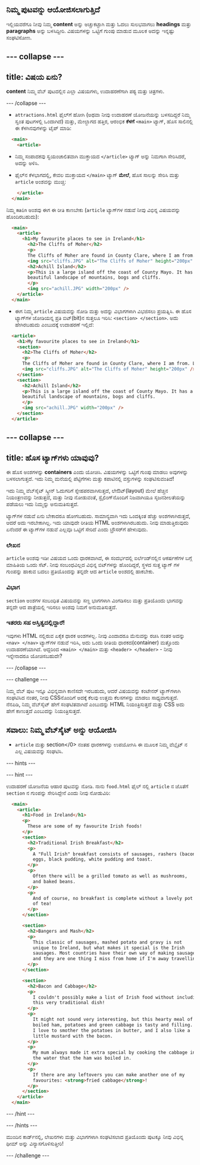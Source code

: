 ## ನಿಮ್ಮ ಪುಟವನ್ನು ಆಯೋಜಿಸಲಾಗುತ್ತಿದೆ

ಇಲ್ಲಿಯವರೆಗೂ ನೀವು ನಿಮ್ಮ **content** ಅನ್ನು ಅಚ್ಚುಕಟ್ಟಾಗಿ ಮತ್ತು ಓದಲು ಸುಲಭವಾಗಲು **headings** ಮತ್ತು **paragraphs** ಅನ್ನು ಬಳಸಿದ್ದೀರಿ. ವಿಷಯಗಳನ್ನು ಒಟ್ಟಿಗೆ ಗುಂಪು ಮಾಡುವ ಮೂಲಕ ಅದನ್ನು ಇನ್ನಷ್ಟು ಸಂಘಟಿಸೋಣ.

--- collapse ---
---
title: ವಿಷಯ ಏನು?
---

**content** ನಿಮ್ಮ ವೆಬ್ ಪುಟದಲ್ಲಿನ ಎಲ್ಲಾ ವಿಷಯಗಳು, ಉದಾಹರಣೆಗಾಗಿ ಪಠ್ಯ ಮತ್ತು ಚಿತ್ರಗಳು.

--- /collapse ---

+ `attractions.html` ಫೈಲ್‌ಗೆ ಹೋಗಿ (ಅಥವಾ ನೀವು ಉದಾಹರಣೆ ಯೋಜನೆಯನ್ನು ಬಳಸದಿದ್ದರೆ ನಿಮ್ಮ ಸ್ವಂತ ಪುಟಗಳಲ್ಲಿ ಒಂದಾಗಿದೆ) ಮತ್ತು, ಮೇಲ್ಭಾಗದ ಹತ್ತಿರ, ಆರಂಭಿಕ **ಕೆಳಗೆ** `<main>` ಟ್ಯಾಗ್, ಹೊಸ ಸಾಲಿನಲ್ಲಿ ಈ ಕೆಳಗಿನವುಗಳನ್ನು ಟೈಪ್ ಮಾಡಿ: 

```html
  <main>
    <article>
```

+ ನಿಮ್ಮ ಸಂಪಾದಕವು ಸ್ವಯಂಚಾಲಿತವಾಗಿ ಮುಕ್ತಾಯದ `</article>` ಟ್ಯಾಗ್ ಅನ್ನು ನಿಮಗಾಗಿ ಸೇರಿಸಿದರೆ, ಅದನ್ನು ಅಳಿಸಿ.

+ ಫೈಲ್‌ನ ಕೆಳಭಾಗದಲ್ಲಿ, ಕೇವಲ ಮುಕ್ತಾಯದ `</main>` ಟ್ಯಾಗ್ **ಮೇಲೆ**, ಹೊಸ ಸಾಲನ್ನು ಸೇರಿಸಿ ಮತ್ತು `article` ಅಂಶವನ್ನು ಮುಚ್ಚಿ:

```html
    </article>
  </main>
```

ನಿಮ್ಮ `main` ಅಂಶವು ಈಗ ಈ ರೀತಿ ಕಾಣಬೇಕು (`article` ಟ್ಯಾಗ್‌ಗಳ ನಡುವೆ ನೀವು ವಿಭಿನ್ನ ವಿಷಯವನ್ನು ಹೊಂದಿರಬಹುದು):

```html
  <main>
    <article>
      <h1>My favourite places to see in Ireland</h1>
        <h2>The Cliffs of Moher</h2>
        <p>
        The Cliffs of Moher are found in County Clare, where I am from. Look how cool they are!</p>
        <img src="cliffs.JPG" alt="The Cliffs of Moher" height="200px" />
        <h2>Achill Island</h2>
        <p>This is a large island off the coast of County Mayo. It has a wild and
        beautiful landscape of mountains, bogs and cliffs.
        </p>
        <img src="achill.JPG" width="200px" />
    </article>
  </main>
```

+ ಈಗ ನಿಮ್ಮ `article` ವಿಷಯವನ್ನು ನೋಡಿ ಮತ್ತು ಅದನ್ನು ವಿಭಾಗಗಳಾಗಿ ವಿಭಜಿಸಲು ಪ್ರಯತ್ನಿಸಿ. ಈ ಹೊಸ ಟ್ಯಾಗ್‌ಗಳ ಜೋಡಿಯನ್ನ ಪ್ರತಿ ಬಿಟ್(bit)‌ನ ಸುತ್ತಲೂ ಇರಿಸಿ: `<section> </section>`. ಅದು ಹೇಗಿರಬಹುದು ಎಂಬುದಕ್ಕೆ ಉದಾಹರಣೆ ಇಲ್ಲಿದೆ:

```html
  <article>
    <h1>My favourite places to see in Ireland</h1>
    <section>
      <h2>The Cliffs of Moher</h2>
      <p>
      The Cliffs of Moher are found in County Clare, where I am from. Look how cool they are!</p>
      <img src="cliffs.JPG" alt="The Cliffs of Moher" height="200px" />
    </section>
    <section>
      <h2>Achill Island</h2>
      <p>This is a large island off the coast of County Mayo. It has a wild and
      beautiful landscape of mountains, bogs and cliffs.
      </p>
      <img src="achill.JPG" width="200px" />
    </section>
  </article>
```

--- collapse ---
---
title: ಹೊಸ ಟ್ಯಾಗ್‌ಗಳು ಯಾವುವು?
---

ಈ ಹೊಸ ಅಂಶಗಳನ್ನು **containers** ಎಂದು ಯೋಚಿಸಿ. ವಿಷಯಗಳನ್ನು ಒಟ್ಟಿಗೆ ಗುಂಪು ಮಾಡಲು ಅವುಗಳನ್ನು ಬಳಸಲಾಗುತ್ತದೆ. ಇದು ನಿಮ್ಮ ಮನೆಯಲ್ಲಿ ಪೆಟ್ಟಿಗೆಗಳು ಮತ್ತು ಕಪಾಟಿನಲ್ಲಿ ವಸ್ತುಗಳನ್ನು ಸಂಘಟಿಸುವಂತಿದೆ!

ಇದು ನಿಮ್ಮ ವೆಬ್‌ಸೈಟ್ ಸ್ಕ್ರೀನ್ ಓದುಗರಿಗೆ ಸ್ನೇಹಪರವಾಗಿಸುತ್ತದೆ, ಲೇಔಟ್(layout) ಮೇಲೆ ಹೆಚ್ಚಿನ ನಿಯಂತ್ರಣವನ್ನು ನೀಡುತ್ತದೆ, ಮತ್ತು ನೀವು ನೋಡುವಂತೆ, ಸ್ಟೈಲಿಂಗ್‌ನೊಂದಿಗೆ ನಿಜವಾಗಿಯೂ ಸೃಜನಶೀಲತೆಯನ್ನು ಪಡೆಯಲು ಇದು ನಿಮ್ಮನ್ನು ಅನುಮತಿಸುತ್ತದೆ.

ಟ್ಯಾಗ್‌ಗಳ ನಡುವೆ ಏನು ಬೇಕಾದರೂ ಹೋಗಬಹುದು. ಸಾಮಾನ್ಯವಾಗಿ ಇದು ಒಂದಕ್ಕಿಂತ ಹೆಚ್ಚು ಅಂಶಗಳಾಗಿರುತ್ತದೆ, ಆದರೆ ಅದು ಇರಬೇಕಾಗಿಲ್ಲ. ಇದು ಯಾವುದೇ ರೀತಿಯ HTML ಅಂಶಗಳಾಗಿರಬಹುದು. ನೀವು ಮಾಡುತ್ತಿರುವುದು ಏನೆಂದರೆ ಈ ಟ್ಯಾಗ್‌ಗಳ ನಡುವೆ ಎಲ್ಲವೂ ಒಟ್ಟಿಗೆ ಸೇರಿದೆ ಎಂದು ಬ್ರೌಸರ್‌ಗೆ ಹೇಳುವುದು.

### ಲೇಖನ

`article` ಅಂಶವು ಇಡೀ ವಿಷಯದ ಒಂದು ಧಾರಕವಾಗಿದೆ, ಈ ಸಂದರ್ಭದಲ್ಲಿ ಐರ್ಲೆಂಡ್‌ನಲ್ಲಿನ ಆಕರ್ಷಣೆಗಳ ಬಗ್ಗೆ ಮಾಹಿತಿಯ ಒಂದು ಸೆಟ್. ನೀವು ಸಂಬಂಧವಿಲ್ಲದ ವಿಭಿನ್ನ ಬಿಟ್‌ಗಳನ್ನು ಹೊಂದಿದ್ದರೆ, ಸ್ಥಳದ ಸುತ್ತ ಟ್ಯಾಗ್ ಗಳ ಗುಂಪನ್ನು ಹಾಕುವ ಬದಲು ಪ್ರತಿಯೊಂದನ್ನು ತನ್ನದೇ ಆದ `article` ಅಂಶದಲ್ಲಿ ಹಾಕಬೇಕು.

### ವಿಭಾಗ

`section` ಅಂಶಗಳ ಸಂಬಂಧಿತ ವಿಷಯವನ್ನು ಸಣ್ಣ ಭಾಗಗಳಾಗಿ ವಿಂಗಡಿಸಲು ಮತ್ತು ಪ್ರತಿಯೊಂದು ಭಾಗವನ್ನು ತನ್ನದೇ ಆದ ಪಾತ್ರೆಯಲ್ಲಿ ಇರಿಸಲು ಅಂಶವು ನಿಮಗೆ ಅನುಮತಿಸುತ್ತದೆ.

### ಇತರರು ಸಹ ಅಸ್ತಿತ್ವದಲ್ಲಿದ್ದಾರೆ!

ಇವುಗಳು HTML ನಲ್ಲಿರುವ ಏಕೈಕ ಧಾರಕ ಅಂಶಗಳಲ್ಲ. ನೀವು ಎಂದಾದರೂ ಮೆನುವನ್ನು ರಚಿಸಿ ನಂತರ ಅದನ್ನು `<nav> </nav>` ಟ್ಯಾಗ್‌ಗಳ ನಡುವೆ ಇರಿಸಿ, ಅದು ಒಂದು ರೀತಿಯ ಧಾರಕದ(container) ಮತ್ತೊಂದು ಉದಾಹರಣೆಯಾಗಿದೆ. ಆದ್ದರಿಂದ `<main> </main>` ಮತ್ತು `<header> </header>` - ನೀವು ಇನ್ನೇನಾದರೂ ಯೋಚಿಸಬಹುದೇ?

--- /collapse ---

--- challenge ---

ನಿಮ್ಮ ವೆಬ್ ಪುಟ ಇನ್ನೂ ವಿಭಿನ್ನವಾಗಿ ಕಾಣಿಸದೇ ಇರಬಹುದು, ಆದರೆ ವಿಷಯವನ್ನು ಕಂಟೇನರ್ ಟ್ಯಾಗ್‌ಗಳಾಗಿ ಸಂಘಟಿಸಿದ ನಂತರ, ನೀವು CSS‌ನೊಂದಿಗೆ ಅದಕ್ಕೆ ಕೆಲವು ಉತ್ತಮ ಕೆಲಸಗಳನ್ನು ಮಾಡಲು ಸಾಧ್ಯವಾಗುತ್ತದೆ. ನೆನಪಿಡಿ, ನಿಮ್ಮ ವೆಬ್‌ಸೈಟ್ ಹೇಗೆ ಸಂಘಟಿತವಾಗಿದೆ ಎಂಬುದನ್ನು HTML ನಿಯಂತ್ರಿಸುತ್ತದೆ ಮತ್ತು CSS ಅದು ಹೇಗೆ ಕಾಣುತ್ತದೆ ಎಂಬುದನ್ನು ನಿಯಂತ್ರಿಸುತ್ತದೆ.

## ಸವಾಲು: ನಿಮ್ಮ ವೆಬ್‌ಸೈಟ್ ಅನ್ನು ಆಯೋಜಿಸಿ

+ `article` ಮತ್ತು </code>section</0> ನಂತಹ ಧಾರಕಗಳನ್ನು ಉಪಯೋಗಿಸಿ ಈ ಮೂಲಕ ನಿಮ್ಮ ವೆಬ್ಸೈಟ್ ನ ಎಲ್ಲ ವಿಷಯವನ್ನು ಸಂಘಟಿಸಿ. 

--- hints ---


--- hint ---

ಉದಾಹರಣೆ ಯೋಜನೆಯ ಆಹಾರ ಪುಟವನ್ನು ನೋಡಿ. ನಾನು `food.html` ಫೈಲ್ ನಲ್ಲಿ `article` ನ ಜೊತೆಗೆ `section` ನ ಗುಂಪನ್ನು ಸೇರಿಸಿದ್ದೇನೆ ಎಂದು ನೀವು ನೋಡುವಿರಿ:

```html
  <main>
    <article>
      <h1>Food in Ireland</h1>
      <p>
        These are some of my favourite Irish foods!
      </p>  
      <section>
        <h2>Traditional Irish Breakfast</h2>
        <p>
          A "Full Irish" breakfast consists of sausages, rashers (bacon),
          eggs, black pudding, white pudding and toast.
        </p>
        <p>
          Often there will be a grilled tomato as well as mushrooms,
          and baked beans.
        </p>
        <p>
          And of course, no breakfast is complete without a lovely pot 
          of tea!
        </p>
      </section>

      <section>
        <h2>Bangers and Mash</h2>
        <p>
          This classic of sausages, mashed potato and gravy is not
          unique to Ireland, but what makes it special is the Irish
          sausages. Most countries have their own way of making sausages,
          and they are one thing I miss from home if I'm away travelling!
        </p>
      </section>

      <section>
        <h2>Bacon and Cabbage</h2>
        <p>
          I couldn't possibly make a list of Irish food without including
          this very traditional dish!
        </p>
        <p>
          It might not sound very interesting, but this hearty meal of
          boiled ham, potatoes and green cabbage is tasty and filling.
          I love to smother the potatoes in butter, and I also like a
          little mustard with the bacon.
        </p>
        <p>
          My mum always made it extra special by cooking the cabbage in
          the water that the ham was boiled in.
        </p>
        <p>
          If there are any leftovers you can make another one of my
          favourites: <strong>fried cabbage</strong>!
        </p>
      </section>
    </article>     
  </main>
```

--- /hint ---

--- /hints ---

ಮುಂದಿನ ಕಾರ್ಡ್‌ನಲ್ಲಿ, ಲೇಖನಗಳು ಮತ್ತು ವಿಭಾಗಗಳಾಗಿ ಸಂಘಟಿಸಲಾದ ಪ್ರತಿಯೊಂದು ಪುಟಕ್ಕೂ ನೀವು ವಿಭಿನ್ನ ಥೀಮ್ ಅನ್ನು ವಿನ್ಯಾಸಗೊಳಿಸುತ್ತೀರಿ!

--- /challenge ---